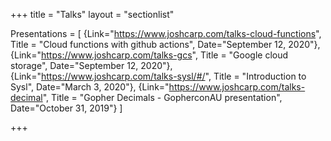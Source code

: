 +++
title = "Talks"
layout = "sectionlist"

Presentations = [
{Link="https://www.joshcarp.com/talks-cloud-functions", Title = "Cloud functions with github actions", Date="September 12, 2020"},
{Link="https://www.joshcarp.com/talks-gcs", Title = "Google cloud storage", Date="September 12, 2020"},
{Link="https://www.joshcarp.com/talks-sysl/#/", Title = "Introduction to Sysl", Date="March 3, 2020"},
{Link="https://www.joshcarp.com/talks-decimal", Title = "Gopher Decimals - GopherconAU presentation", Date="October 31, 2019"}
]

+++